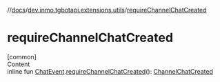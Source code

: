 //[docs](../../index.md)/[dev.inmo.tgbotapi.extensions.utils](index.md)/[requireChannelChatCreated](require-channel-chat-created.md)



# requireChannelChatCreated  
[common]  
Content  
inline fun [ChatEvent](../dev.inmo.tgbotapi.types.message.ChatEvents.abstracts/-chat-event/index.md).[requireChannelChatCreated](require-channel-chat-created.md)(): [ChannelChatCreated](../dev.inmo.tgbotapi.types.message.ChatEvents/-channel-chat-created/index.md)  



